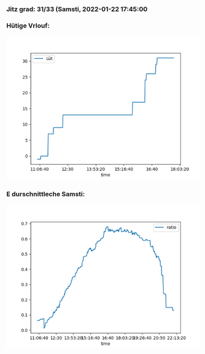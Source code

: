 ### Jitz grad: 31/33 (Samsti, 2022-01-22 17:45:00

### Hütige Vrlouf:
![Graph](Today.png)

### E durschnittleche Samsti:
![Graph](Samsti.png)